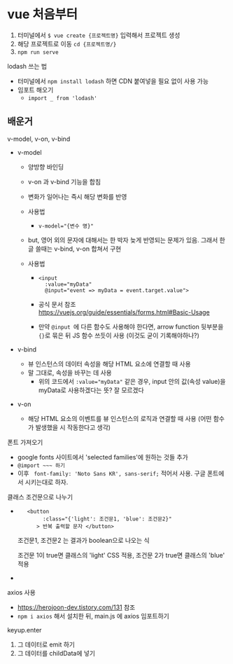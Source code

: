 # vue 처음부터

1. 터미널에서 `$ vue create {프로젝트명}` 입력해서 프로젝트 생성
2. 해당 프로젝트로 이동 `cd {프로젝트명/}`
3. `npm run serve`



lodash 쓰는 법

- 터미널에서 `npm install lodash` 하면 CDN 붙여넣을 필요 없이 사용 가능
- 임포트 해오기
  - `import _ from 'lodash'`





## 배운거

v-model, v-on, v-bind

- v-model

  - 양방향 바인딩

  - v-on 과 v-bind 기능을 합침

  - 변화가 일어나는 즉시 해당 변화를 반영

  - 사용법

    - `v-model="{변수 명}"`

  - but, 영어 외의 문자에 대해서는 한 박자 늦게 반영되는 문제가 있음. 그래서 한글 쓸때는 v-bind, v-on 합쳐서 구현

  - 사용법

    - ```vue
      <input
        :value="myData"
        @input="event => myData = event.target.value">
      ```

    - 공식 문서 참조 https://vuejs.org/guide/essentials/forms.html#Basic-Usage

    - 만약 `@input `에 다른 함수도 사용해야 한다면, arrow function 뒷부분을 `{}`로 묶은 뒤 JS 함수 쓰듯이 사용 (이것도 굳이 기록해야하나?)

- v-bind

  - 뷰 인스턴스의 데이터 속성을 해당 HTML 요소에 연결할 때 사용
  - 말 그대로, 속성을 바꾸는 데 사용
    - 위의 코드에서 `:value="myData"`  같은 경우, input 안의 값(속성 value)을 myData로 사용하겠다는 뜻? 잘 모르겠다

- v-on

  - 해당 HTML 요소의 이벤트를 뷰 인스턴스의 로직과 연결할 때 사용 (어떤 함수가 발생했을 시 작동한다고 생각)



폰트 가져오기

- google fonts 사이트에서 'selected families'에 원하는 것들 추가
- `@import ~~~ 하기`
- 이후 ` font-family: 'Noto Sans KR', sans-serif;` 적어서 사용. 구글 폰트에서 시키는대로 하자.

클래스 조건문으로 나누기

- ```vue
  	 <button 
          :class="{'light': 조건문1, 'blue': 조건문2}"
        > 반복 출력할 문자 </button>
  ```

  조건문1, 조건문2 는 결과가 boolean으로 나오는 식

  조건문 1이 true면 클래스의  'light' CSS 적용, 조건문 2가 true면 클래스의 'blue' 적용

- 



axios 사용

- https://herojoon-dev.tistory.com/131  참조
- `npm i axios` 해서 설치한 뒤, main.js 에 axios 임포트하기



keyup.enter

1. 그 데이터로 emit 하기
2. 그 데이터를 childData에 넣기





